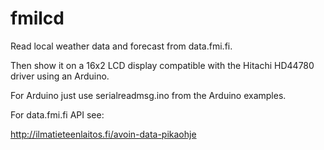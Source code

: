 # fmilcd 

Read local weather data and forecast from data.fmi.fi. 

Then show it on a 16x2 LCD display compatible with the Hitachi HD44780 driver using an Arduino. 

For Arduino just use serialreadmsg.ino from the Arduino examples. 

For data.fmi.fi API see: 

http://ilmatieteenlaitos.fi/avoin-data-pikaohje
